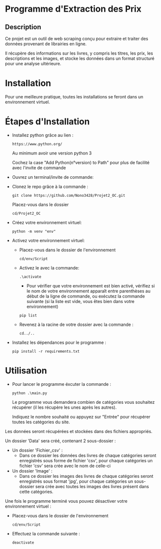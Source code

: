# Programme d'Extraction des Prix

## Description
Ce projet est un outil de web scraping conçu pour extraire et traiter des données provenant de librairies en ligne.

Il récupère des informations sur les livres, y compris les titres, les prix, les descriptions et les images,
et stocke les données dans un format structuré pour une analyse ultérieure.

# Installation
Pour une meilleure pratique, toutes les installations se feront dans un environnement virtuel.

# Étapes d'Installation 
- Installez python grâce au lien :
    ```
    https://www.python.org/
    ```
    Au minimum avoir une version python 3

    Cochez la case "Add Python(n°version) to Path" pour plus de facilité avec l'invite de commande

- Ouvrez un terminal/invite de commande:
- Clonez le repo grâce à la commande :
    ```
    git clone https://github.com/Nono3428/Projet2_OC.git
    ```
    Placez-vous dans le dossier
    ```
    cd/Projet2_OC
    ```
- Créez votre environnement virtuel:
    ```
    python -m venv "env"
    ```
- Activez votre environnement virtuel:
    - Placez-vous dans le dossier de l'environnement
        ```
        cd/env/Script
        ```
    - Activez le avec la commande:
        ```
        .\activate
        ```
        - Pour vérifier que votre environnement est bien activé, vérifiez si le nom de votre environnement apparaît entre parenthèses au début de la ligne de commande, 
        ou exécutez la commande suivante (si la liste est vide, vous êtes bien dans votre environnement) 
        ```
        pip list
        ```
    - Revenez à la racine de votre dossier avec la commande :
        ```
        cd../..
        ```
- Installez les dépendances pour le programme :
    ```
    pip install -r requirements.txt
    ```

# Utilisation

- Pour lancer le programme éxcuter la commande :
    ```
    python .\main.py
    ```
    Le programme vous demandera combien de catégories vous souhaitez récupérer (il les récupère les unes après les autres).

    Indiquez le nombre souhaité ou appuyez sur "Entrée" pour récupérer toutes les catégories du site.

Les données seront récupérées et stockées dans des fichiers appropriés.

Un dossier 'Data' sera créé, contenant 2 sous-dossier :
- Un dossier 'Fichier_csv' :
    - Dans ce dossier les données des livres de chaque catégories seront enregistrés sous forme de fichier 'csv', pour chaque catégories un fichier 'csv' sera crée avec le nom de celle-ci
- Un dossier 'Image' :
    - Dans ce dossier les images des livres de chaque catégories seront enregistrés sous format 'jpg', pour chaque catégories un sous-dossier sera crée avec toutes les images des livres présent dans cette catégories.

Une fois le programme terminé vous pouvez désactiver votre environnement virtuel :
- Placez-vous dans le dossier de l'environnement 
    ```
    cd/env/Script
    ```
- Effectuez la commande suivante :
    ```
    deactivate
    ```